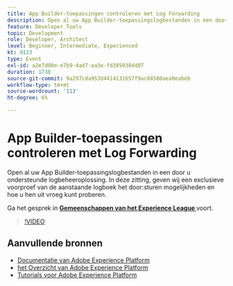 ```yaml
---
title: App Builder-toepassingen controleren met Log Forwarding
description: Open al uw App Builder-toepassingslogbestanden in een door u ondersteunde logbeheeroplossing. In deze zitting, geven wij een exclusieve voorproef van de aanstaande logboek het door:sturen mogelijkheden en hoe u hen uit vroeg kunt proberen.
feature: Developer Tools
topic: Development
role: Developer, Architect
level: Beginner, Intermediate, Experienced
kt: 9123
type: Event
exl-id: a2e7d00e-e7b9-4ad7-aa3e-fd3850384d07
duration: 1738
source-git-commit: 9a297cda953d4414131657f9ac84580aea0eabeb
workflow-type: tm+mt
source-wordcount: '113'
ht-degree: 6%

---
```


# App Builder-toepassingen controleren met Log Forwarding

Open al uw App Builder-toepassingslogbestanden in een door u ondersteunde logbeheeroplossing. In deze zitting, geven wij een exclusieve voorproef van de aanstaande logboek het door:sturen mogelijkheden en hoe u hen uit vroeg kunt proberen.

Ga het gesprek in **[Gemeenschappen van het Experience League ](https://adobe.ly/3zXM3rp)** voort.

>[!VIDEO](https://video.tv.adobe.com/v/337568/?quality=12&learn=on&hidetitle=true)

## Aanvullende bronnen

- [ Documentatie van Adobe Experience Platform ](https://experienceleague.adobe.com/docs/experience-platform.html?lang=nl-NL)
- [ het Overzicht van Adobe Experience Platform ](https://experienceleague.adobe.com/docs/experience-platform/landing/home.html?lang=nl-NL)
- [Tutorials voor Adobe Experience Platform](https://experienceleague.adobe.com/docs/platform-learn/tutorials/overview.html?lang=nl)
